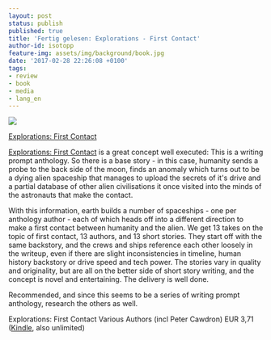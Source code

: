 ```yaml
---
layout: post
status: publish
published: true
title: 'Fertig gelesen: Explorations - First Contact'
author-id: isotopp
feature-img: assets/img/background/book.jpg
date: '2017-02-28 22:26:08 +0100'
tags:
- review
- book
- media
- lang_en
---
```

[![](/uploads/2017/02/Screen-Shot-2017-02-28-at-22.19.32.png)](https://www.amazon.de/Explorations-Contact-English-Isaac-Hooke-ebook/dp/B01NCUWEF8)

[Explorations: First Contact](https://www.amazon.de/Explorations-Contact-English-Isaac-Hooke-ebook/dp/B01NCUWEF8)

[Explorations: First Contact](https://www.amazon.de/Explorations-Contact-English-Isaac-Hooke-ebook/dp/B01NCUWEF8)
is a great concept well executed: This is a writing prompt anthology. So
there is a base story - in this case, humanity sends a probe to the back
side of the moon, finds an anomaly which turns out to be a dying alien
spaceship that manages to upload the secrets of it's drive and a partial
database of other alien civilisations it once visited into the minds of the
astronauts that make the contact.

With this information, earth builds a number of spaceships - one per
anthology author - each of which heads off into a different direction to
make a first contact between humanity and the alien. We get 13 takes on the
topic of first contact, 13 authors, and 13 short stories. They start off
with the same backstory, and the crews and ships reference each other
loosely in the writeup, even if there are slight inconsistencies in
timeline, human history backstory or drive speed and tech power. The stories
vary in quality and originality, but are all on the better side of short
story writing, and the concept is novel and entertaining. The delivery is
well done.

Recommended, and since this seems to be a series of writing prompt
anthology, research the others as well. 

Explorations: First Contact Various Authors (incl Peter Cawdron) EUR 3,71
([Kindle](https://www.amazon.de/Explorations-Contact-English-Isaac-Hooke-ebook/dp/B01NCUWEF8),
also unlimited)
